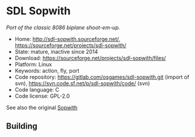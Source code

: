 # SDL Sopwith

_Port of the classic 8086 biplane shoot-em-up._

- Home: http://sdl-sopwith.sourceforge.net/, https://sourceforge.net/projects/sdl-sopwith/
- State: mature, inactive since 2014
- Download: https://sourceforge.net/projects/sdl-sopwith/files/
- Platform: Linux
- Keywords: action, fly, port
- Code repository: https://gitlab.com/osgames/sdl-sopwith.git (import of svn), https://svn.code.sf.net/p/sdl-sopwith/code/ (svn)
- Code language: C
- Code license: GPL-2.0

See also the original [Sopwith](http://davidlclark.com/page/sopwith) 

## Building
